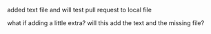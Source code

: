 added text file and will test pull request to local file

what if adding a little extra? will this add the text and the missing file?